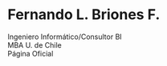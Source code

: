 # Fernando L. Briones F.
Ingeniero Informático/Consultor BI
<br>
MBA U. de Chile
<br>
Página Oficial
